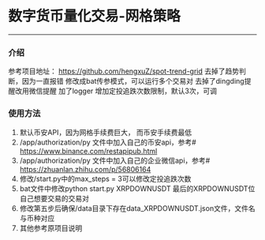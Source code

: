 # 数字货币量化交易-网格策略

---

### 介绍
参考项目地址： https://github.com/hengxuZ/spot-trend-grid
去掉了趋势判断，因为一直报错
修改成bat传参模式，可以运行多个交易对
去掉了dingding提醒改用微信提醒
加了logger
增加定投追跌次数限制，默认3次，可调

### 使用方法
1. 默认币安API，因为网格手续费巨大， 而币安手续费最低
2. /app/authorization/py 文件中加入自己的币安api，参考# https://www.binance.com/restapipub.html
3. /app/authorization/py 文件中加入自己的企业微信api，参考# https://zhuanlan.zhihu.com/p/56806164
4. 修改/start.py中的max_steps = 3可以修改定投追跌次数
5. bat文件中修改python start.py XRPDOWNUSDT 最后的XRPDOWNUSDT位自己想要交易的交易对
6. 修改第五步后确保/data目录下存在data_XRPDOWNUSDT.json文件，文件名与币种对应
7. 其他参考原项目说明